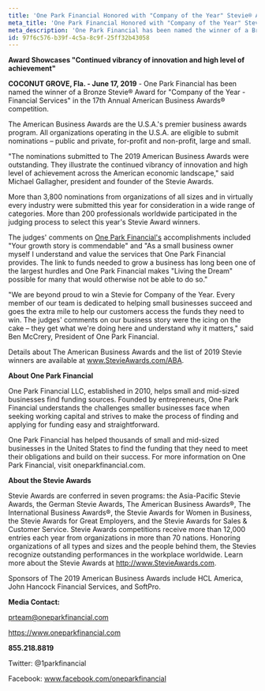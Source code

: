```yaml
---
title: 'One Park Financial Honored with "Company of the Year" Stevie® Award'
meta_title: 'One Park Financial Honored with "Company of the Year" Stevie® Award'
meta_description: 'One Park Financial has been named the winner of a Bronze Stevie® Award for "Company of the Year - Financial Services" in the 17th Annual American Business Awards® competition.'
id: 97f6c576-b39f-4c5a-8c9f-25ff32b43058
---
```

**Award Showcases "Continued vibrancy of innovation and high level of achievement"**

**COCONUT GROVE, Fla. - June 17, 2019** - One Park Financial has been named the winner of a Bronze Stevie® Award for "Company of the Year - Financial Services" in the 17th Annual American Business Awards® competition.

The American Business Awards are the U.S.A.'s premier business awards program. All organizations operating in the U.S.A. are eligible to submit nominations – public and private, for-profit and non-profit, large and small.

"The nominations submitted to The 2019 American Business Awards were outstanding.  They illustrate the continued vibrancy of innovation and high level of achievement across the American economic landscape," said Michael Gallagher, president and founder of the Stevie Awards.

More than 3,800 nominations from organizations of all sizes and in virtually every industry were submitted this year for consideration in a wide range of categories. More than 200 professionals worldwide participated in the judging process to select this year's Stevie Award winners.

The judges' comments on [One Park Financial's](https://www.oneparkfinancial.com/) accomplishments included "Your growth story is commendable" and "As a small business owner myself I understand and value the services that One Park Financial provides. The link to funds needed to grow a business has long been one of the largest hurdles and One Park Financial makes "Living the Dream" possible for many that would otherwise not be able to do so."

"We are beyond proud to win a Stevie for Company of the Year. Every member of our team is dedicated to helping small businesses succeed and goes the extra mile to help our customers access the funds they need to win. The judges' comments on our business story were the icing on the cake – they get what we're doing here and understand why it matters," said Ben McCrery, President of One Park Financial.

Details about The American Business Awards and the list of 2019 Stevie winners are available at www.StevieAwards.com/ABA.

**About One Park Financial**

One Park Financial LLC, established in 2010, helps small and mid-sized businesses find funding sources. Founded by entrepreneurs, One Park Financial understands the challenges smaller businesses face when seeking working capital and strives to make the process of finding and applying for funding easy and straightforward.

One Park Financial has helped thousands of small and mid-sized businesses in the United States to find the funding that they need to meet their obligations and build on their success. For more information on One Park Financial, visit oneparkfinancial.com.

**About the Stevie Awards**

Stevie Awards are conferred in seven programs: the Asia-Pacific Stevie Awards, the German Stevie Awards, The American Business Awards®, The International Business Awards®, the Stevie Awards for Women in Business, the Stevie Awards for Great Employers, and the Stevie Awards for Sales & Customer Service. Stevie Awards competitions receive more than 12,000 entries each year from organizations in more than 70 nations. Honoring organizations of all types and sizes and the people behind them, the Stevies recognize outstanding performances in the workplace worldwide. Learn more about the Stevie Awards at http://www.StevieAwards.com.

Sponsors of The 2019 American Business Awards include HCL America, John Hancock Financial Services, and SoftPro.

**Media Contact:**

prteam@oneparkfinancial.com

https://www.oneparkfinancial.com

**855.218.8819**

Twitter: @1parkfinancial

Facebook: www.facebook.com/oneparkfinancial